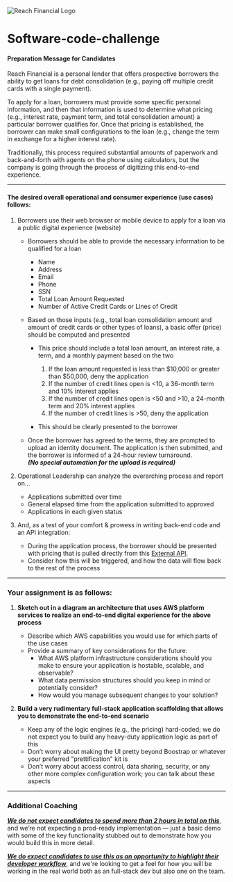 ![Reach Financial Logo](./assets/images/reach-financial-logo.svg) 
# Software-code-challenge

#### Preparation Message for Candidates  
Reach Financial is a personal lender that offers prospective borrowers the ability to get loans for debt consolidation (e.g., paying off multiple credit cards with a single payment).  

To apply for a loan, borrowers must provide some specific personal information, and then that information is used to determine what pricing (e.g., interest rate, payment term, and total consolidation amount) a particular borrower qualifies for. Once that pricing is established, the borrower can make small configurations to the loan (e.g., change the term in exchange for a higher interest rate).  

Traditionally, this process required substantial amounts of paperwork and back-and-forth with agents on the phone using calculators, but the company is going through the process of digitizing this end-to-end experience. 
<hr>

#### The desired overall operational and consumer experience (use cases) follows: 

1. Borrowers use their web browser or mobile device to apply for a loan via a public digital experience (website) 
    - Borrowers should be able to provide the necessary information to be qualified for a loan
        - Name 
        - Address 
        - Email 
        - Phone 
        - SSN 
        - Total Loan Amount Requested 
        - Number of Active Credit Cards or Lines of Credit 

    - Based on those inputs (e.g., total loan consolidation amount and amount of credit cards or other types of loans), a basic offer (price) should be computed and presented 
        - This price should include a total loan amount, an interest rate, a term, and a monthly payment based on the two 
            1. If the loan amount requested is less than $10,000 or greater than $50,000, deny the application 
            2.  If the number of credit lines open is <10, a 36-month term and 10% interest applies 
            3.  If the number of credit lines open is <50 and >10, a 24-month term and 20% interest applies 
            4.  If the number of credit lines is >50, deny the application 

        - This should be clearly presented to the borrower 

    - Once the borrower has agreed to the terms, they are prompted to upload an identity document. The application is then submitted, and the borrower is informed of a 24-hour review turnaround.<br>
    __*(No special automation for the upload is required)*__

2. Operational Leadership can analyze the overarching process and report on… 
    - Applications submitted over time 
    - General elapsed time from the application submitted to approved 
    - Applications in each given status 
3. And, as a test of your comfort & prowess in writing back-end code and an API integration:
    - During the application process, the borrower should be presented with pricing that is pulled directly from this [External API](https://raw.githubusercontent.com/ReachFinancial/software-code-challenge/main/assets/data/reach-sample-api-response.json).
    - Consider how this will be triggered, and how the data will flow back to the rest of the process 
<hr>

### Your assignment is as follows: 

1. **Sketch out in a diagram an architecture that uses AWS platform services to realize an end-to-end digital experience for the above process**
    - Describe which AWS capabilities you would use for which parts of the use cases 
    - Provide a summary of key considerations for the future:  
        - What AWS platform infrastructure considerations should you make to ensure your application is hostable, scalable, and observable?
        - What data permission structures should you keep in mind or potentially consider?  
        - How would you manage subsequent changes to your solution?  

2. **Build a very rudimentary full-stack application scaffolding that allows you to demonstrate the end-to-end scenario**
    - Keep any of the logic engines (e.g., the pricing) hard-coded; we do not expect you to build any heavy-duty application logic as part of this 
    - Don’t worry about making the UI pretty beyond Boostrap or whatever your preferred "prettification" kit is
    - Don’t worry about access control, data sharing, security, or any other more complex configuration work; you can talk about these aspects 

<hr>

### Additional Coaching

<u>*__We do not expect candidates to spend more than 2 hours in total on this__*</u>, and we’re not expecting a prod-ready implementation — just a basic demo with some of the key functionality stubbed out to demonstrate how you would build this in more detail. 

<u>*__We do expect candidates to use this as an opportunity to highlight their developer workflow__*</u>, and we're looking to get a feel for how you will be working in the real world both as an full-stack dev but also one on the team.

<br /><br />

